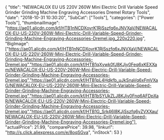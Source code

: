 {
	"title": "NEWACALOX EU US 220V 260W Mini Electric Drill Variable Speed Grinder Grinding Machine Engraving Accessories Dremel Rotary Tools",
	"date": "2018-10-31 10:30:20",
	"SubCat": ["Tools"],
	"categories": ["Power Tools"],
	"thumbnailImage": "https://ae01.alicdn.com/kf/HTB1nNCDXovrK1RjSszfq6xJNVXaV/NEWACALOX-EU-US-220V-260W-Mini-Electric-Drill-Variable-Speed-Grinder-Grinding-Machine-Engraving-Accessories-Dremel.jpg_220x220.jpg",
	"BigImage": ["https://ae01.alicdn.com/kf/HTB1nNCDXovrK1RjSszfq6xJNVXaV/NEWACALOX-EU-US-220V-260W-Mini-Electric-Drill-Variable-Speed-Grinder-Grinding-Machine-Engraving-Accessories-Dremel.jpg","https://ae01.alicdn.com/kf/HTB1qXywk0fJ8KJjy0Feq6xKEXXam/NEWACALOX-EU-US-220V-260W-Mini-Electric-Drill-Variable-Speed-Grinder-Grinding-Machine-Engraving-Accessories-Dremel.jpg","https://ae01.alicdn.com/kf/HTB1pL4Hdkfb_uJkSnaVq6xFmVXaG/NEWACALOX-EU-US-220V-260W-Mini-Electric-Drill-Variable-Speed-Grinder-Grinding-Machine-Engraving-Accessories-Dremel.jpg","https://ae01.alicdn.com/kf/HTB1bSYUkZLJ8KJjy0Fnq6AFDpXaR/NEWACALOX-EU-US-220V-260W-Mini-Electric-Drill-Variable-Speed-Grinder-Grinding-Machine-Engraving-Accessories-Dremel.jpg","https://ae01.alicdn.com/kf/HTB1G_Srk46I8KJjSszfq6yZVXXau/NEWACALOX-EU-US-220V-260W-Mini-Electric-Drill-Variable-Speed-Grinder-Grinding-Machine-Engraving-Accessories-Dremel.jpg"],
	"actualPrice": 21.99,
	"comparePrice": 39.98,
	"linkurl": "http://s.click.aliexpress.com/e/8oqSGva",
	"inStock": 53
}
